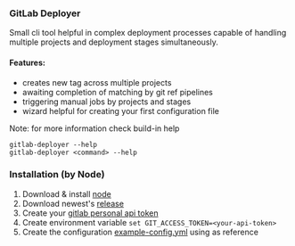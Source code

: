 ### GitLab Deployer

Small cli tool helpful in complex deployment processes
capable of handling multiple projects and deployment stages simultaneously.

#### Features:
- creates new tag across multiple projects
- awaiting completion of matching by git ref pipelines
- triggering manual jobs by projects and stages 
- wizard helpful for creating your first configuration file
 
Note: for more information check build-in help
```
gitlab-deployer --help 
gitlab-deployer <command> --help
```
 
### Installation (by Node)

1. Download & install [node](https://nodejs.org/en/) 
1. Download newest's [release](https://github.com/akupiec/gitlab-deployer/releases)
1. Create your [gitlab personal api token](https://docs.gitlab.com/ee/user/profile/personal_access_tokens.html#creating-a-personal-access-token)
1. Create environment variable
`
set GIT_ACCESS_TOKEN=<your-api-token>
` 
1. Create the configuration [example-config.yml](./example-config.yml) using as reference

